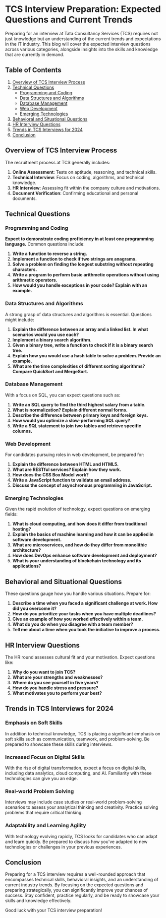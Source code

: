# TCS Interview Preparation: Expected Questions and Current Trends

Preparing for an interview at Tata Consultancy Services (TCS) requires not just knowledge but an understanding of the current trends and expectations in the IT industry. This blog will cover the expected interview questions across various categories, alongside insights into the skills and knowledge that are currently in demand.

## Table of Contents

1. [Overview of TCS Interview Process](#overview-of-tcs-interview-process)
2. [Technical Questions](#technical-questions)
   - [Programming and Coding](#programming-and-coding)
   - [Data Structures and Algorithms](#data-structures-and-algorithms)
   - [Database Management](#database-management)
   - [Web Development](#web-development)
   - [Emerging Technologies](#emerging-technologies)
3. [Behavioral and Situational Questions](#behavioral-and-situational-questions)
4. [HR Interview Questions](#hr-interview-questions)
5. [Trends in TCS Interviews for 2024](#trends-in-tcs-interviews-for-2024)
6. [Conclusion](#conclusion)

## Overview of TCS Interview Process

The recruitment process at TCS generally includes:

1. **Online Assessment**: Tests on aptitude, reasoning, and technical skills.
2. **Technical Interview**: Focus on coding, algorithms, and technical knowledge.
3. **HR Interview**: Assessing fit within the company culture and motivations.
4. **Document Verification**: Confirming educational and personal documents.

## Technical Questions

### Programming and Coding

**Expect to demonstrate coding proficiency in at least one programming language.** Common questions include:

1. **Write a function to reverse a string.**
2. **Implement a function to check if two strings are anagrams.**
3. **Solve a problem on finding the longest substring without repeating characters.**
4. **Write a program to perform basic arithmetic operations without using arithmetic operators.**
5. **How would you handle exceptions in your code? Explain with an example.**

### Data Structures and Algorithms

A strong grasp of data structures and algorithms is essential. Questions might include:

1. **Explain the difference between an array and a linked list. In what scenarios would you use each?**
2. **Implement a binary search algorithm.**
3. **Given a binary tree, write a function to check if it is a binary search tree.**
4. **Explain how you would use a hash table to solve a problem. Provide an example.**
5. **What are the time complexities of different sorting algorithms? Compare QuickSort and MergeSort.**

### Database Management

With a focus on SQL, you can expect questions such as:

1. **Write an SQL query to find the third highest salary from a table.**
2. **What is normalization? Explain different normal forms.**
3. **Describe the difference between primary keys and foreign keys.**
4. **How would you optimize a slow-performing SQL query?**
5. **Write a SQL statement to join two tables and retrieve specific columns.**

### Web Development

For candidates pursuing roles in web development, be prepared for:

1. **Explain the difference between HTML and HTML5.**
2. **What are RESTful services? Explain how they work.**
3. **How does the CSS Box Model work?**
4. **Write a JavaScript function to validate an email address.**
5. **Discuss the concept of asynchronous programming in JavaScript.**

### Emerging Technologies

Given the rapid evolution of technology, expect questions on emerging fields:

1. **What is cloud computing, and how does it differ from traditional hosting?**
2. **Explain the basics of machine learning and how it can be applied in software development.**
3. **What are microservices, and how do they differ from monolithic architecture?**
4. **How does DevOps enhance software development and deployment?**
5. **What is your understanding of blockchain technology and its applications?**

## Behavioral and Situational Questions

These questions gauge how you handle various situations. Prepare for:

1. **Describe a time when you faced a significant challenge at work. How did you overcome it?**
2. **How do you prioritize your tasks when you have multiple deadlines?**
3. **Give an example of how you worked effectively within a team.**
4. **What do you do when you disagree with a team member?**
5. **Tell me about a time when you took the initiative to improve a process.**

## HR Interview Questions

The HR round assesses cultural fit and your motivation. Expect questions like:

1. **Why do you want to join TCS?**
2. **What are your strengths and weaknesses?**
3. **Where do you see yourself in five years?**
4. **How do you handle stress and pressure?**
5. **What motivates you to perform your best?**

## Trends in TCS Interviews for 2024

### Emphasis on Soft Skills

In addition to technical knowledge, TCS is placing a significant emphasis on soft skills such as communication, teamwork, and problem-solving. Be prepared to showcase these skills during interviews.

### Increased Focus on Digital Skills

With the rise of digital transformation, expect a focus on digital skills, including data analytics, cloud computing, and AI. Familiarity with these technologies can give you an edge.

### Real-world Problem Solving

Interviews may include case studies or real-world problem-solving scenarios to assess your analytical thinking and creativity. Practice solving problems that require critical thinking.

### Adaptability and Learning Agility

With technology evolving rapidly, TCS looks for candidates who can adapt and learn quickly. Be prepared to discuss how you've adapted to new technologies or challenges in your previous experiences.

## Conclusion

Preparing for a TCS interview requires a well-rounded approach that encompasses technical skills, behavioral insights, and an understanding of current industry trends. By focusing on the expected questions and preparing strategically, you can significantly improve your chances of success. Stay confident, practice regularly, and be ready to showcase your skills and knowledge effectively.

Good luck with your TCS interview preparation!

